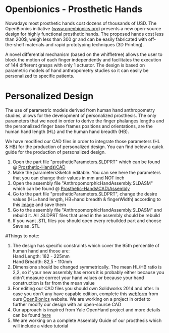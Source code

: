 # Openbionics - Prosthetic Hands

Nowadays most prosthetic hands cost dozens of thousands of USD. The OpenBionics initiative (www.openbionics.org) presents a new open-source design for highly functional prosthetic hands. The proposed hands cost less than 200$, weigh less than 300 gr and can be easily fabricated with off-the-shelf materials and rapid prototyping techniques (3D Printing). 

A novel differential mechanism (based on the whiffletree) allows the user to block the motion of each finger independently and facilitates the execution of 144 different grasps with only 1 actuator. The design is based on parametric models of hand anthropometry studies so it can easily be personalized to specific patients.

# Personalized Design

Τhe use of parametric models derived from human hand anthropometry studies, allows for the development of personalized prosthesis. The only parameters that we need in order to derive the finger phalanges lengths and the personalized finger base frames positions and orientations, are the human hand length (HL) and the human hand breadth (HB). 

We have modified our CAD files in order to integrate those parameters (HL & HB) for the production of personalized design. You can find below a quick guide for the production of personalized design.

1. Open the part file "prostheticParameters.SLDPRT" which can be found @ <a href="https://github.com/OpenBionics/Prosthetic-Hands/tree/master/CAD">Prosthetic-Hands\CAD</a>
2. Make the parametersSketch editable. You can see here the parameters that you can change their values in mm and NOT inch
3. Open the assembly file "AnthropomorphicHandAssembly.SLDASM" which can be found @ <a href= "https://github.com/OpenBionics/Prosthetic-Hands/tree/master/CAD/Assembly">Prosthetic-Hands\CAD\Assembly</a>
4. Go to the part file "prostheticParameters.SLDPRT", change the desire values (HL=hand length, HB=hand breadth & fingerWidth) according to this <a href="http://www.handresearch.com/diagnostics/extraversion/hand-shape-index.jpg">
image</a> and save them
5. Go to the assembly file "AnthropomorphicHandAssembly.SLDASM" and rebuild it. All .SLDPRT files that used in the assembly should be rebuild
6. If you want .STL files you should open every rebuilded part and choose Save as .STL

#Things to note:

1. The design has specific constraints which cover the 95th percentile of human hand and those are:<br/>
Hand Length: 182 - 225mm<br/>
Hand Breadth: 82,5 - 110mm
2. Dimensions should be changed symmetrically. The mean HL/HB ratio is 2,2, so if your new assembly has errors it is probably either because you didn't measure correct your hand values or because your hand construction is far from the mean value
3. For editing our CAD files you should own Solidworks 2014 and after. In case you don't any have capable edition, complete this <a href="http://www.openbionics.org/personalizeddesignswebform/">webform</a> from ours <a href="http://www.openbionics.org/">OpenBionics</a> website. We are working on a project in ordet to further modify our design with an open-source CAD
4. Our approach is inspired from Yale OpenHand project and more details can be found <a href="http://www.eng.yale.edu/grablab/openhand/OpenHand%20CAD%20Guide.pdf">here<a/>
5. We are working on a complete Assembly Guide of our prosthesis which will include a video tutorial
